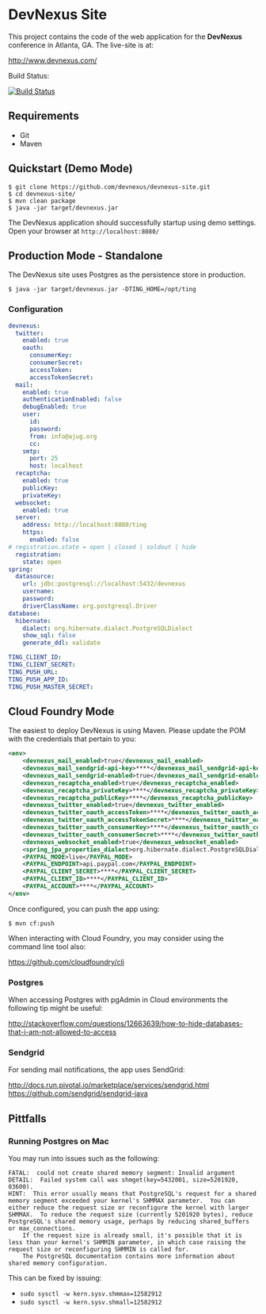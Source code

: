 DevNexus Site
=============

This project contains the code of the web application for the **DevNexus** conference in Atlanta, GA. The live-site is at:

http://www.devnexus.com/

Build Status:

[![Build Status](https://travis-ci.org/devnexus/devnexus-site.png?branch=master)](https://travis-ci.org/devnexus/devnexus-site)

## Requirements

* Git
* Maven

## Quickstart (Demo Mode)

	$ git clone https://github.com/devnexus/devnexus-site.git
	$ cd devnexus-site/
	$ mvn clean package
	$ java -jar target/devnexus.jar

The DevNexus application should successfully startup using demo settings. Open your browser at `http://localhost:8080/`

## Production Mode - Standalone

The DevNexus site uses Postgres as the persistence store in production.

	$ java -jar target/devnexus.jar -DTING_HOME=/opt/ting

### Configuration

```yaml
devnexus:
  twitter:
    enabled: true
    oauth:
      consumerKey:
      consumerSecret:
      accessToken:
      accessTokenSecret:
  mail:
    enabled: true
    authenticationEnabled: false
    debugEnabled: true
    user:
      id:
      password:
      from: info@ajug.org
      cc:
    smtp:
      port: 25
      host: localhost
  recaptcha:
    enabled: true
    publicKey:
    privateKey:
  websocket:
    enabled: true
  server:
    address: http://localhost:8080/ting
    https:
      enabled: false
# registration.state = open | closed | soldout | hide
  registration:
    state: open
spring:
  datasource:
    url: jdbc:postgresql://localhost:5432/devnexus
    username:
    password:
    driverClassName: org.postgresql.Driver
database:
  hibernate:
    dialect: org.hibernate.dialect.PostgreSQLDialect
    show_sql: false
    generate_ddl: validate

TING_CLIENT_ID:
TING_CLIENT_SECRET:
TING_PUSH_URL:
TING_PUSH_APP_ID:
TING_PUSH_MASTER_SECRET:
```

## Cloud Foundry Mode

The easiest to deploy DevNexus is using Maven. Please update the POM with the
credentials that pertain to you:

```xml
<env>
	<devnexus_mail_enabled>true</devnexus_mail_enabled>
	<devnexus_mail_sendgrid-api-key>****</devnexus_mail_sendgrid-api-key>
	<devnexus_mail_sendgrid-enabled>true</devnexus_mail_sendgrid-enabled>
	<devnexus_recaptcha_enabled>true</devnexus_recaptcha_enabled>
	<devnexus_recaptcha_privateKey>****</devnexus_recaptcha_privateKey>
	<devnexus_recaptcha_publicKey>****</devnexus_recaptcha_publicKey>
	<devnexus_twitter_enabled>true</devnexus_twitter_enabled>
	<devnexus_twitter_oauth_accessToken>****</devnexus_twitter_oauth_accessToken>
	<devnexus_twitter_oauth_accessTokenSecret>****</devnexus_twitter_oauth_accessTokenSecret>
	<devnexus_twitter_oauth_consumerKey>****</devnexus_twitter_oauth_consumerKey>
	<devnexus_twitter_oauth_consumerSecret>****</devnexus_twitter_oauth_consumerSecret>
	<devnexus_websocket_enabled>true</devnexus_websocket_enabled>
	<spring_jpa_properties_dialect>org.hibernate.dialect.PostgreSQLDialect</spring_jpa_properties_dialect>
	<PAYPAL_MODE>live</PAYPAL_MODE>
	<PAYPAL_ENDPOINT>api.paypal.com</PAYPAL_ENDPOINT>
	<PAYPAL_CLIENT_SECRET>****</PAYPAL_CLIENT_SECRET>
	<PAYPAL_CLIENT_ID>****</PAYPAL_CLIENT_ID>
	<PAYPAL_ACCOUNT>****</PAYPAL_ACCOUNT>
</env>
```

Once configured, you can push the app using:

	$ mvn cf:push

When interacting with Cloud Foundry, you may consider using the command line tool also:

https://github.com/cloudfoundry/cli

### Postgres

When accessing Postgres with pgAdmin in Cloud environments the following tip might be useful:

http://stackoverflow.com/questions/12663639/how-to-hide-databases-that-i-am-not-allowed-to-access

### Sendgrid

For sending mail notifications, the app uses SendGrid:

http://docs.run.pivotal.io/marketplace/services/sendgrid.html
https://github.com/sendgrid/sendgrid-java

## Pittfalls

### Running Postgres on Mac

You may run into issues such as the following:

````
FATAL:  could not create shared memory segment: Invalid argument
DETAIL:  Failed system call was shmget(key=5432001, size=5201920, 03600).
HINT:  This error usually means that PostgreSQL's request for a shared memory segment exceeded your kernel's SHMMAX parameter.  You can either reduce the request size or reconfigure the kernel with larger SHMMAX.  To reduce the request size (currently 5201920 bytes), reduce PostgreSQL's shared memory usage, perhaps by reducing shared_buffers or max_connections.
	If the request size is already small, it's possible that it is less than your kernel's SHMMIN parameter, in which case raising the request size or reconfiguring SHMMIN is called for.
	The PostgreSQL documentation contains more information about shared memory configuration.
````

This can be fixed by issuing:

* `sudo sysctl -w kern.sysv.shmmax=12582912`
* `sudo sysctl -w kern.sysv.shmall=12582912`



